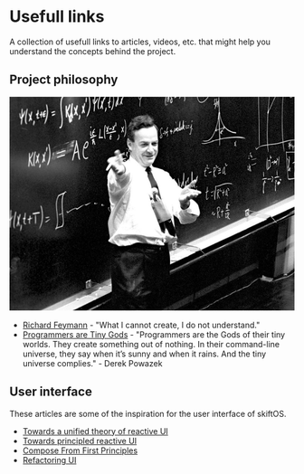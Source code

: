 # Usefull links

A collection of usefull links to articles, videos, etc. that might help you
understand the concepts behind the project.

## Project philosophy

![](assets/feyman.jpg)

- [Richard Feymann](https://en.wikipedia.org/wiki/Richard_Feynman) - "What I cannot create, I do not understand."
- [Programmers are Tiny Gods](https://powazek.com/posts/1655) - "Programmers are the Gods of their tiny worlds. They create something out of nothing. In their command-line universe, they say when it’s sunny and when it rains. And the tiny universe complies." - Derek Powazek

## User interface

These articles are some of the inspiration for the user interface of skiftOS.

 - [Towards a unified theory of reactive UI](https://raphlinus.github.io/ui/druid/2019/11/22/reactive-ui.html)
 - [Towards principled reactive UI](https://raphlinus.github.io/rust/druid/2020/09/25/principled-reactive-ui.html)
 - [Compose From First Principles](http://intelligiblebabble.com/compose-from-first-principles/)
 - [Refactoring UI](https://www.refactoringui.com/)


